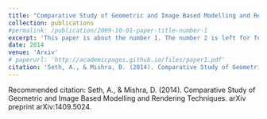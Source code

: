```yaml
---
title: "Comparative Study of Geometric and Image Based Modelling and Rendering Techniques"
collection: publications
#permalink: /publication/2009-10-01-paper-title-number-1
excerpt: 'This paper is about the number 1. The number 2 is left for future work.'
date: 2014
venue: 'Arxiv'
# paperurl: 'http://academicpages.github.io/files/paper1.pdf'
citation: 'Seth, A., & Mishra, D. (2014). Comparative Study of Geometric and Image Based Modelling and Rendering Techniques. arXiv preprint arXiv:1409.5024.'
---
```

<!-- This paper is about the number 1. The number 2 is left for future work.

[Download paper here](http://academicpages.github.io/files/paper1.pdf) -->

Recommended citation: Seth, A., & Mishra, D. (2014). Comparative Study of Geometric and Image Based Modelling and Rendering Techniques. arXiv preprint arXiv:1409.5024.